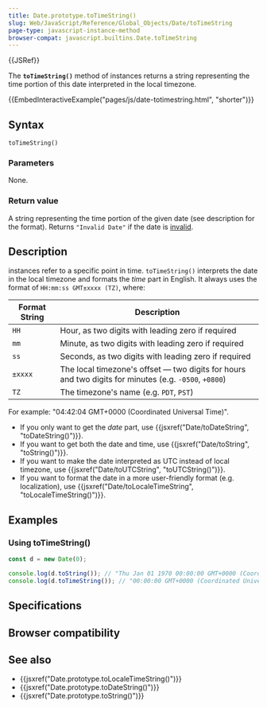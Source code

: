 ```yaml
---
title: Date.prototype.toTimeString()
slug: Web/JavaScript/Reference/Global_Objects/Date/toTimeString
page-type: javascript-instance-method
browser-compat: javascript.builtins.Date.toTimeString
---
```


{{JSRef}}

The **`toTimeString()`** method of  instances returns a string representing the time portion of this date interpreted in the local timezone.

{{EmbedInteractiveExample("pages/js/date-totimestring.html", "shorter")}}

## Syntax

```js-nolint
toTimeString()
```

### Parameters

None.

### Return value

A string representing the time portion of the given date (see description for the format). Returns `"Invalid Date"` if the date is [invalid](/Web/JavaScript/Reference/Global_Objects/Date#the_epoch_timestamps_and_invalid_date).

## Description

 instances refer to a specific point in time. `toTimeString()` interprets the date in the local timezone and formats the _time_ part in English. It always uses the format of `HH:mm:ss GMT±xxxx (TZ)`, where:

| Format String | Description                                                                                           |
| ------------- | ----------------------------------------------------------------------------------------------------- |
| `HH`          | Hour, as two digits with leading zero if required                                                     |
| `mm`          | Minute, as two digits with leading zero if required                                                   |
| `ss`          | Seconds, as two digits with leading zero if required                                                  |
| `±xxxx`       | The local timezone's offset — two digits for hours and two digits for minutes (e.g. `-0500`, `+0800`) |
| `TZ`          | The timezone's name (e.g. `PDT`, `PST`)                                                               |

For example: "04:42:04 GMT+0000 (Coordinated Universal Time)".

- If you only want to get the _date_ part, use {{jsxref("Date/toDateString", "toDateString()")}}.
- If you want to get both the date and time, use {{jsxref("Date/toString", "toString()")}}.
- If you want to make the date interpreted as UTC instead of local timezone, use {{jsxref("Date/toUTCString", "toUTCString()")}}.
- If you want to format the date in a more user-friendly format (e.g. localization), use {{jsxref("Date/toLocaleTimeString", "toLocaleTimeString()")}}.

## Examples

### Using toTimeString()

```js
const d = new Date(0);

console.log(d.toString()); // "Thu Jan 01 1970 00:00:00 GMT+0000 (Coordinated Universal Time)"
console.log(d.toTimeString()); // "00:00:00 GMT+0000 (Coordinated Universal Time)"
```

## Specifications



## Browser compatibility



## See also

- {{jsxref("Date.prototype.toLocaleTimeString()")}}
- {{jsxref("Date.prototype.toDateString()")}}
- {{jsxref("Date.prototype.toString()")}}
